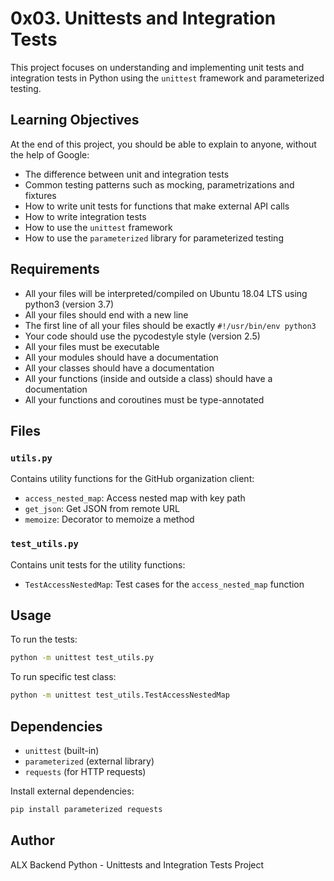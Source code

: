 # 0x03. Unittests and Integration Tests

This project focuses on understanding and implementing unit tests and integration tests in Python using the `unittest` framework and parameterized testing.

## Learning Objectives

At the end of this project, you should be able to explain to anyone, without the help of Google:

- The difference between unit and integration tests
- Common testing patterns such as mocking, parametrizations and fixtures
- How to write unit tests for functions that make external API calls
- How to write integration tests
- How to use the `unittest` framework
- How to use the `parameterized` library for parameterized testing

## Requirements

- All your files will be interpreted/compiled on Ubuntu 18.04 LTS using python3 (version 3.7)
- All your files should end with a new line
- The first line of all your files should be exactly `#!/usr/bin/env python3`
- Your code should use the pycodestyle style (version 2.5)
- All your files must be executable
- All your modules should have a documentation
- All your classes should have a documentation
- All your functions (inside and outside a class) should have a documentation
- All your functions and coroutines must be type-annotated

## Files

### `utils.py`
Contains utility functions for the GitHub organization client:
- `access_nested_map`: Access nested map with key path
- `get_json`: Get JSON from remote URL
- `memoize`: Decorator to memoize a method

### `test_utils.py`
Contains unit tests for the utility functions:
- `TestAccessNestedMap`: Test cases for the `access_nested_map` function

## Usage

To run the tests:

```bash
python -m unittest test_utils.py
```

To run specific test class:

```bash
python -m unittest test_utils.TestAccessNestedMap
```

## Dependencies

- `unittest` (built-in)
- `parameterized` (external library)
- `requests` (for HTTP requests)

Install external dependencies:

```bash
pip install parameterized requests
```

## Author

ALX Backend Python - Unittests and Integration Tests Project
